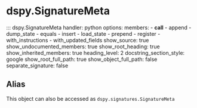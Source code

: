 # dspy.SignatureMeta

::: dspy.SignatureMeta
    handler: python
    options:
        members:
            - __call__
            - append
            - dump_state
            - equals
            - insert
            - load_state
            - prepend
            - register
            - with_instructions
            - with_updated_fields
        show_source: true
        show_undocumented_members: true
        show_root_heading: true
        show_inherited_members: true
        heading_level: 2
        docstring_section_style: google
        show_root_full_path: true
        show_object_full_path: false
        separate_signature: false

## Alias

This object can also be accessed as `dspy.signatures.SignatureMeta`

